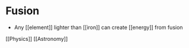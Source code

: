 # Fusion

- Any [[element]] lighter than [[iron]] can create [[energy]] from fusion

[[Physics]] [[Astronomy]]

